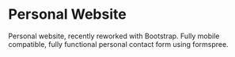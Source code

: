 
# Personal Website
Personal website, recently reworked with Bootstrap. Fully mobile compatible, fully functional personal contact form using formspree. 
